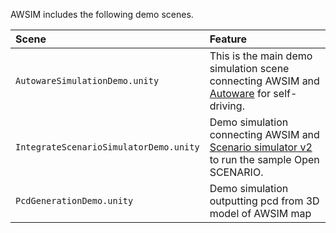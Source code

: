 AWSIM includes the following demo scenes.

|Scene|Feature|
|:--|:--|
|`AutowareSimulationDemo.unity`|This is the main demo simulation scene connecting AWSIM and [Autoware](https://github.com/autowarefoundation/autoware) for self-driving.|
|`IntegrateScenarioSimulatorDemo.unity`|Demo simulation connecting AWSIM and [Scenario simulator v2](https://github.com/tier4/scenario_simulator_v2) to run the sample Open SCENARIO.|
|`PcdGenerationDemo.unity`|Demo simulation outputting pcd from 3D model of AWSIM map|